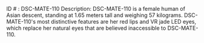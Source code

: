 ID # : DSC-MATE-110
Description: DSC-MATE-110 is a female human of Asian descent, standing at 1.65 meters tall and weighing 57 kilograms. DSC-MATE-110's most distinctive features are her red lips and VR jade LED eyes, which replace her natural eyes that are believed inaccessible to DSC-MATE-110.
